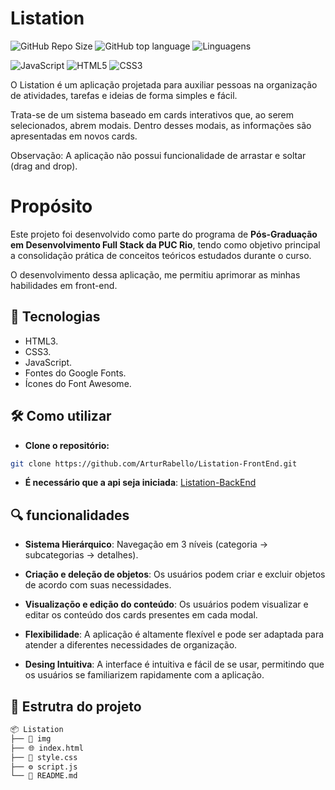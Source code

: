 
# Listation
![GitHub Repo Size](https://img.shields.io/github/repo-size/ArturRabello/Listation-FrontEnd?style=for-the-badge) ![GitHub top language](https://img.shields.io/github/languages/top/ArturRabello/Listation-FrontEnd?style=for-the-badge) ![Linguagens](https://img.shields.io/github/languages/count/ArturRabello/Listation-frontEnd?style=for-the-badge&logoWidth=40&labelWidth=100)

![JavaScript](https://img.shields.io/badge/javascript-%23323330.svg?style=for-the-badge&logo=javascript&logoColor=%23F7DF1E) ![HTML5](https://img.shields.io/badge/html5-%23E34F26.svg?style=for-the-badge&logo=html5&logoColor=white) ![CSS3](https://img.shields.io/badge/css3-%231572B6.svg?style=for-the-badge&logo=css3&logoColor=white)

O Listation é um aplicação projetada para auxiliar pessoas na organização de atividades, tarefas e ideias de forma simples e fácil.

Trata-se de um sistema baseado em cards interativos que, ao serem selecionados, abrem modais. Dentro desses modais, as informações são apresentadas em novos cards.

Observação: A aplicação não possui funcionalidade de arrastar e soltar (drag and drop).

# Propósito

Este projeto foi desenvolvido como parte do programa de **Pós-Graduação em Desenvolvimento Full Stack da PUC Rio**, tendo como objetivo principal a consolidação prática de conceitos teóricos estudados durante o curso.

O desenvolvimento dessa aplicação, me permitiu aprimorar as minhas habilidades em front-end.


## 🚀 Tecnologias
* HTML3.
* CSS3.
* JavaScript.
* Fontes do Google Fonts.
* Ícones do Font Awesome.

## 🛠️ Como utilizar 
- **Clone o repositório:**
```bash
git clone https://github.com/ArturRabello/Listation-FrontEnd.git
```

- **É necessário que a api seja iniciada**: [Listation-BackEnd](https://github.com/ArturRabello/Listation-BackEnd)




## 🔍 funcionalidades

- **Sistema Hierárquico**: Navegação em 3 níveis (categoria → subcategorias → detalhes).

- **Criação e deleção de objetos**: Os usuários podem criar e excluir objetos de acordo com suas necessidades.

- **Visualizaçõo e edição do conteúdo**: Os usuários podem visualizar e editar os conteúdo dos cards presentes em cada modal.

- **Flexibilidade**: A aplicação é altamente flexível e pode ser adaptada para atender a diferentes necessidades de organização.

- **Desing Intuitiva**: A interface é intuitiva e fácil de se usar, permitindo que os usuários se familiarizem rapidamente com a aplicação.

## 📂 Estrutra do projeto

```bash
📦 Listation
├── 📂 img
├── 🌐 index.html
├── 🎨 style.css
├── ⚙️ script.js
└── 📌 README.md
```

